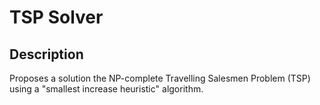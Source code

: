 # TSP Solver

## Description
Proposes a solution the NP-complete Travelling Salesmen Problem (TSP) using a "smallest increase heuristic" algorithm.

